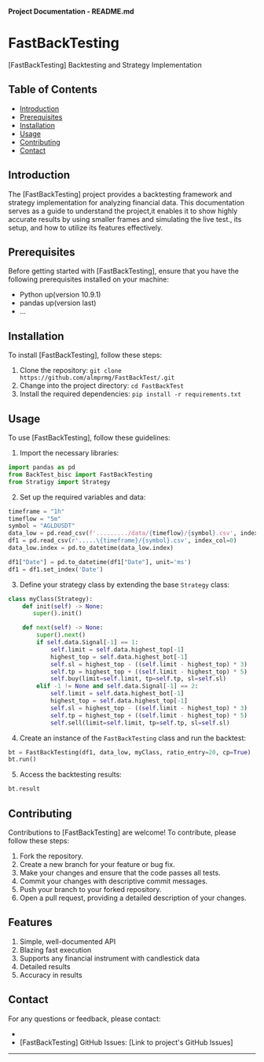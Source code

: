 **Project Documentation - README.md**

# FastBackTesting

[FastBackTesting] Backtesting and Strategy Implementation

## Table of Contents

- [Introduction](#introduction)
- [Prerequisites](#prerequisites)
- [Installation](#installation)
- [Usage](#usage)
- [Contributing](#contributing)
- [Contact](#contact)

## Introduction

The [FastBackTesting] project provides a backtesting framework and strategy implementation for analyzing financial data. This documentation serves as a guide to understand the project,it enables it to show highly accurate results by using smaller frames and simulating the live test., its setup, and how to utilize its features effectively.

## Prerequisites

Before getting started with [FastBackTesting], ensure that you have the following prerequisites installed on your machine:

- Python up(version 10.9.1)
- pandas up(version last)
- ...

## Installation

To install [FastBackTesting], follow these steps:

1. Clone the repository: `git clone https://github.com/almprmg/FastBackTest/.git`
2. Change into the project directory: `cd FastBackTest`
3. Install the required dependencies: `pip install -r requirements.txt`

## Usage

To use [FastBackTesting], follow these guidelines:

1. Import the necessary libraries:
```python
import pandas as pd
from BackTest_bisc import FastBackTesting
from Stratigy import Strategy
```

2. Set up the required variables and data:
```python
timeframe = "1h"
timeflow = "5m"
symbol = "AGLDUSDT"
data_low = pd.read_csv(f'........./data/{timeflow}/{symbol}.csv', index_col=0)
df1 = pd.read_csv(r'.....\{timeframe}/{symbol}.csv', index_col=0)
data_low.index = pd.to_datetime(data_low.index)

df1["Date"] = pd.to_datetime(df1["Date"], unit='ms')
df1 = df1.set_index('Date')
```

3. Define your strategy class by extending the base `Strategy` class:
```python
class myClass(Strategy):
    def init(self) -> None:
       super().init()

    def next(self) -> None:
        super().next()
        if self.data.Signal[-1] == 1:
            self.limit = self.data.highest_top[-1]
            highest_top = self.data.highest_bot[-1]
            self.sl = highest_top - ((self.limit - highest_top) * 3)
            self.tp = highest_top + ((self.limit - highest_top) * 5)
            self.buy(limit=self.limit, tp=self.tp, sl=self.sl)
        elif -1 != None and self.data.Signal[-1] == 2:
            self.limit = self.data.highest_bot[-1]
            highest_top = self.data.highest_top[-1]
            self.sl = highest_top - ((self.limit - highest_top) * 3)
            self.tp = highest_top + ((self.limit - highest_top) * 5)
            self.sell(limit=self.limit, tp=self.tp, sl=self.sl)
```

4. Create an instance of the `FastBackTesting` class and run the backtest:
```python
bt = FastBackTesting(df1, data_low, myClass, ratio_entry=20, cp=True)
bt.run()
```

5. Access the backtesting results:
```python
bt.result
```

## Contributing

Contributions to [FastBackTesting] are welcome! To contribute, please follow these steps:

1. Fork the repository.
2. Create a new branch for your feature or bug fix.
3. Make your changes and ensure that the code passes all tests.
4. Commit your changes with descriptive commit messages.
5. Push your branch to your forked repository.
6. Open a pull request, providing a detailed description of your changes.
## Features
1. Simple, well-documented API
2. Blazing fast execution
3. Supports any financial instrument with candlestick data
3. Detailed results
4. Accuracy in results
## Contact

For any questions or feedback, please contact:

- [Hareth almaqtri]: [Email****]
- [FastBackTesting] GitHub Issues: [Link to project's GitHub Issues]

---
